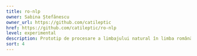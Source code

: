 ```yaml
---
title: ro-nlp
owner: Sabina Ștefănescu
owner_url: https://github.com/catileptic
href: https://github.com/catileptic/ro-nlp
level: experimental
description: Prototip de procesare a limbajului natural în limba română pentru detectarea minciunilor din discursurile politice. 
sort: 4
---
```

